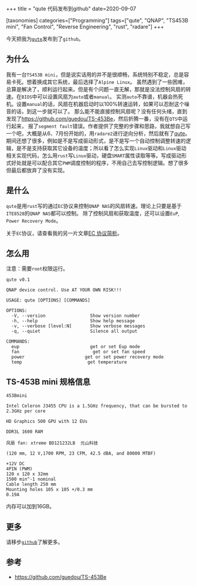 +++
title = "qute 代码发布到github"
date=2020-09-07

[taxonomies]
categories=["Programming"]
tags=["qute", "QNAP", "TS453B mini", "Fan Control", "Reverse Engineering", "rust", "radare"]
+++

今天把我为[`qute`](https://github.com/Joylei/qute)发布到了`github`。

## 为什么

我有一台`TS453B mini`，但是说实话用的并不是很顺畅，系统特别不稳定，总是容易卡死。想着换成其它系统，最后选择了`Alpine Linux`。
虽然遇到了一些困难，总算是解决了，顺利运行起来。但是有个问题一直无解，那就是没法控制风扇的转速。在`BIOS`中可以设置风扇为`auto`或者`manual`。
实测`auto`不靠谱，机器会热死机。设置`manual`的话，风扇在机器启动时以100%转速运转，如果可以忍耐这个噪音的话，到这一步就可以了。
那么能不能直接控制风扇呢？没有任何头绪，直到发现了<https://github.com/guedou/TS-453Be>，然后折腾一番，没有在`QTS`中运行起来，
报了`segment fault`错误。作者提供了完整的步骤和思路，我就想自己写一个吧，大概是从6、7月份开始的，用`radare2`进行逆向分析，然后就有了[qute](https://github.com/Joylei/qute)。期间还想了很多，例如是不是写成驱动形式，是不是写一个自动控制调整转速的逻辑，是不是支持获取其它设备的温度；所以看了怎么实现`Linux`驱动和`Linux`驱动相关实现代码，怎么用`rust`写`Linux`驱动，硬盘`SMART`属性读取等等。写成驱动形式好处就是可以配合其它`PWM`调度控制的程序，不用自己去写控制逻辑。想了很多但最后都放弃了没有实现。

## 是什么

`qute`是用`rust`写的通过`EC`协议来控制`QNAP NAS`的风扇转速。理论上只要是基于`ITE8528`的`QNAP NAS`都可以控制。
除了控制风扇和获取温度，还可以设置`EuP`, `Power Recovery Mode`。

关于`EC`协议，请查看我的另一片文章[EC 协议简析](@/blog/it/ec-protocol.md)。

## 怎么用

注意：需要`root`权限运行。

```text
qute v0.1

QNAP device control. Use AT YOUR OWN RISK!!!

USAGE: qute [OPTIONS] [COMMANDS]

OPTIONS:
  -V, --version                 Show version number
  -h, --help                    Show help message
  -v, --verbose [level:N]       Show verbose messages
  -q, --quiet                   Silence all output

COMMANDS:
  eup                           get or set Eup mode
  fan                            get or set fan speed
  power                       get or set power recovery mode
  temp                         get temperature
```

## TS-453B mini 规格信息
```
453Bmini

Intel Celeron J3455 CPU is a 1.5GHz frequency, that can be bursted to 2.3GHz per core

HD Graphics 500 GPU with 12 EUs

DDR3L 1600 RAM

风扇 fan: xtreme BD121232LB  元山科技

(120 mm, 12 V,1700 RPM, 23 CFM, 42.5 dBA, and 80000 MTBF)

+12V DC
4PIN (PWM)
120 x 120 x 32mm
1500 min^-1 nominal
Cable length 250 mm
Mounting holes 105 x 105 +/0.3 mm
0.19A
```
内存可以加到16GB。

## 更多

请移步[`github`](https://github.com/Joylei/qute)了解更多。

## 参考

- https://github.com/guedou/TS-453Be